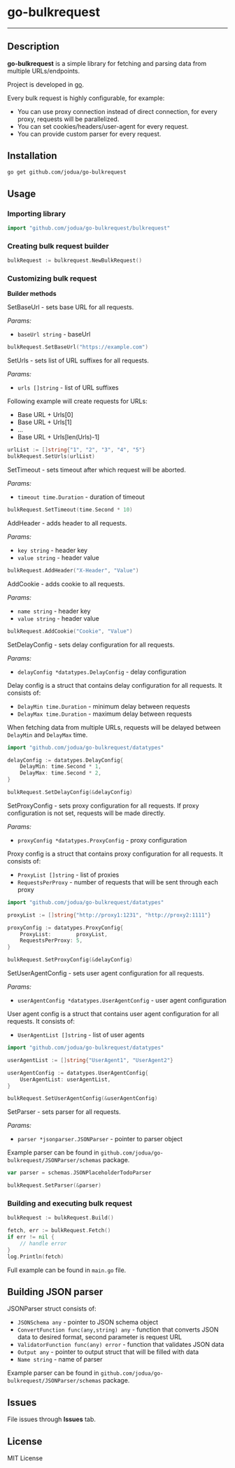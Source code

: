 # go-bulkrequest 

---

## Description

**go-bulkrequest** is a simple library for fetching and parsing data from multiple URLs/endpoints.

Project is developed in [go](https://golang.org/).

Every bulk request is highly configurable, for example:
- You can use proxy connection instead of direct connection, for every proxy, requests will be parallelized.
- You can set cookies/headers/user-agent for every request.
- You can provide custom parser for every request.

## Installation

```bash
go get github.com/jodua/go-bulkrequest
```

## Usage

### Importing library

```go
import "github.com/jodua/go-bulkrequest/bulkrequest"
```

### Creating bulk request builder

```go
bulkRequest := bulkrequest.NewBulkRequest()
```

### Customizing bulk request

**Builder methods**

SetBaseUrl - sets base URL for all requests.

_Params:_
- `baseUrl string` - baseUrl

```go
bulkRequest.SetBaseUrl("https://example.com")
```

SetUrls - sets list of URL suffixes for all requests.

_Params:_
- `urls []string` - list of URL suffixes

Following example will create requests for URLs:
- Base URL + Urls[0]
- Base URL + Urls[1]
- ...
- Base URL + Urls[len(Urls)-1]

```go
urlList := []string{"1", "2", "3", "4", "5"}
bulkRequest.SetUrls(urlList)
```

SetTimeout - sets timeout after which request will be aborted.

_Params:_
- `timeout time.Duration` - duration of timeout

```go
bulkRequest.SetTimeout(time.Second * 10)
````

AddHeader - adds header to all requests.

_Params:_
- `key string` - header key
- `value string` - header value

```go
bulkRequest.AddHeader("X-Header", "Value")
```

AddCookie - adds cookie to all requests.

_Params:_
- `name string` - header key
- `value string` - header value

```go
bulkRequest.AddCookie("Cookie", "Value")
```

SetDelayConfig - sets delay configuration for all requests.

_Params:_
- `delayConfig *datatypes.DelayConfig` - delay configuration


Delay config is a struct that contains delay configuration for all requests.
It consists of:
- `DelayMin time.Duration` - minimum delay between requests
- `DelayMax time.Duration` - maximum delay between requests

When fetching data from multiple URLs, requests will be delayed between `DelayMin` and `DelayMax` time.

```go
import "github.com/jodua/go-bulkrequest/datatypes"

delayConfig := datatypes.DelayConfig{
    DelayMin: time.Second * 1,
    DelayMax: time.Second * 2,
}

bulkRequest.SetDelayConfig(&delayConfig)
```

SetProxyConfig - sets proxy configuration for all requests.
If proxy configuration is not set, requests will be made directly.

_Params:_
- `proxyConfig *datatypes.ProxyConfig` - proxy configuration


Proxy config is a struct that contains proxy configuration for all requests.
It consists of:
- `ProxyList []string` - list of proxies 
- `RequestsPerProxy` - number of requests that will be sent through each proxy

```go
import "github.com/jodua/go-bulkrequest/datatypes"

proxyList := []string{"http://proxy1:1231", "http://proxy2:1111"}

proxyConfig := datatypes.ProxyConfig{
    ProxyList:        proxyList,
    RequestsPerProxy: 5,
}

bulkRequest.SetProxyConfig(&delayConfig)
```

SetUserAgentConfig - sets user agent configuration for all requests.

_Params:_
- `userAgentConfig *datatypes.UserAgentConfig` - user agent configuration

User agent config is a struct that contains user agent configuration for all requests.
It consists of:
- `UserAgentList []string` - list of user agents
 
```go
import "github.com/jodua/go-bulkrequest/datatypes" 

userAgentList := []string{"UserAgent1", "UserAgent2"}

userAgentConfig := datatypes.UserAgentConfig{
    UserAgentList: userAgentList,
}

bulkRequest.SetUserAgentConfig(&userAgentConfig)
```

SetParser - sets parser for all requests.

_Params:_
- `parser *jsonparser.JSONParser` - pointer to parser object

Example parser can be found in `github.com/jodua/go-bulkrequest/JSONParser/schemas` package.

```go
var parser = schemas.JSONPlaceholderTodoParser

bulkRequest.SetParser(&parser)
```

### Building and executing bulk request

```go
bulkRequest := bulkRequest.Build()

fetch, err := bulkRequest.Fetch()
if err != nil {
    // handle error
}
log.Println(fetch)
```

Full example can be found in `main.go` file.

## Building JSON parser

JSONParser struct consists of:
- `JSONSchema any` - pointer to JSON schema object
- `ConvertFunction func(any,string) any` - function that converts JSON data to desired format, second parameter is request URL
- `ValidatorFunction func(any) error` - function that validates JSON data
- `Output any` - pointer to output struct that will be filled with data
- `Name string` - name of parser

Example parser can be found in `github.com/jodua/go-bulkrequest/JSONParser/schemas` package.

## Issues

File issues through **Issues** tab.

## License

MIT License

